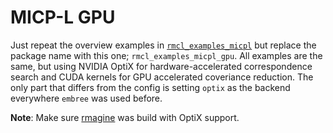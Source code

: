 # MICP-L GPU


Just repeat the overview examples in [`rmcl_examples_micpl`](/rmcl_examples_micpl/) but replace the package name with this one; `rmcl_examples_micpl_gpu`.
All examples are the same, but using NVIDIA OptiX for hardware-accelerated correspondence search and CUDA kernels for GPU accelerated coveriance reduction.
The only part that differs from the config is setting `optix` as the backend everywhere `embree` was used before.

**Note**: Make sure [rmagine](https://github.com/uos/rmagine) was build with OptiX support.

